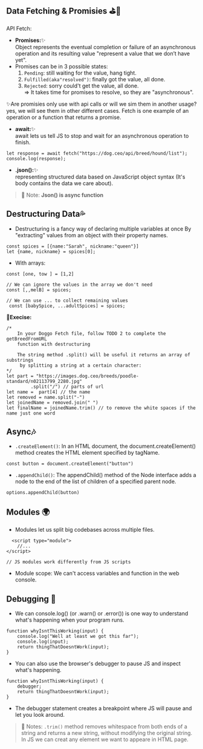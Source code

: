 ## Data Fetching & Promisies :golf::traffic_light:
API Fetch:

- **Promises:**:sparkles:
<br/>Object represents the eventual completion or failure of an asynchronous operation and its resulting value "represent a value that we don’t have yet".
-  Promises can be in 3 possible states:
    1. `Pending`: still waiting for the value, hang tight.
    2. `Fulfilled(aka"resolved")`: finally got the value, all done.
    3. `Rejected`: sorry could't get the value, all done.<br/>
=> It takes time for promises to resolve, so they are "asynchronous".

:sparkles:Are promisies only use with api calls or will we sim them in another usage?<br/> yes, we will see them in other different cases. Fetch is one example of an operation or a function that returns a promise. 

- **await:**:sparkles:
<br/>await lets us tell JS to stop and wait for an asynchronous operation to finish.
```
let response = await fetch("https://dog.ceo/api/breed/hound/list");
console.log(response);
```

- **.json():**:sparkles:
<br/>representing structured data based on JavaScript object syntax (It's body contains the data we care about).
> 💌 Note: **Json() is async function**

## Destructuring Data:sweat_drops:
- Destructuring is a fancy way of declaring multiple variables at once By "extracting" values from an object with their property names.
```
const spices = [{name:"Sarah", nickname:"queen"}]
let {name, nickname} = spices[0];
```
- With arrays:
```
const [one, tow ] = [1,2]

// We can ignore the values in the array we don't need
const [,,melB] = spices;

// We can use ... to collect remaining values
 const [babySpice, ...adultSpices] = spices;
```
🎃**Execise:**
```
/*
	In your Doggo Fetch file, follow TODO 2 to complete the getBreedFromURL 
	function with destructuring
	
	The string method .split() will be useful it returns an array of substrings
	 by splitting a string at a certain character: 
*/
let part = "https://images.dog.ceo/breeds/poodle-standard/n02113799_2280.jpg"
         .split("/") // parts of url
let name =  part[4] // the name
let removed = name.split("-")
let joinedName = removed.join(" ")
let finalName = joinedName.trim() // to remove the white spaces if the name just one word
```
## Async:notes:
- `.createElement()`: In an HTML document, the document.createElement() method creates the HTML element specified by tagName.
```
const button = document.createElement("button")
```
- `.appendChild()`: The appendChild() method of the Node interface adds a node to the end of the list of children of a specified parent node.
```
options.appendChild(button)
```
## Modules :earth_africa:
- Modules let us split big codebases across multiple files.
```
  <script type="module">
    //...
</script>

// JS modules work differently from JS scripts
```
- Module scope: We can't access variables and function in the web console.

## Debugging :seedling:
- We can console.log() (or .warn() or .error()) is one way to understand what's happening when your program runs.
```
function whyIsntThisWorking(input) {
    console.log("Well at least we got this far");
    console.log(input);
    return thingThatDoesntWork(input);
}
```
- You can also use the browser's debugger to pause JS and inspect what's happening.
```
function whyIsntThisWorking(input) {
    debugger;
    return thingThatDoesntWork(input);
}
```
- The debugger statement creates a breakpoint where JS will pause and let you look around.
> 💌 Notes:
> `.trim()` method removes whitespace from both ends of a string and returns a new string, without modifying the original string.
> In JS we can creat any element we want to appeare in HTML page.




